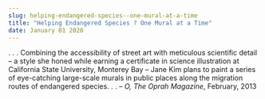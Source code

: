 ```yaml
---
slug: helping-endangered-species--one-mural-at-a-time
title: "Helping Endangered Species ? One Mural at a Time"
date: January 01 2020
---
```


 
<p>
  . . . Combining the accessibility of street art with meticulous scientific
  detail – a style she honed while earning a certificate in science illustration
  at California State University, Monterey Bay – Jane Kim plans to paint a
  series of eye-catching large-scale murals in public places along the migration
  routes of endangered species. . . – <em>O, The Oprah Magazine</em>, February,
  2013
</p>
 
